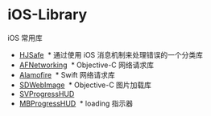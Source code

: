 # iOS-Library
iOS 常用库

* [HJSafe](https://github.com/HJDev/HJSafe) 
  * 通过使用 iOS 消息机制来处理错误的一个分类库
* [AFNetworking](https://github.com/AFNetworking/AFNetworking)
  * Objective-C 网络请求库
* [Alamofire](https://github.com/Alamofire/Alamofire)
  * Swift 网络请求库
* [SDWebImage](https://github.com/rs/SDWebImage)
  * Objective-C 图片加载库
* [SVProgressHUD](https://github.com/SVProgressHUD/SVProgressHUD)
* [MBProgressHUD](https://github.com/jdg/MBProgressHUD)
  * loading 指示器
